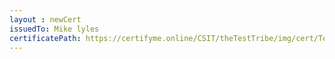 ```yaml
--- 
layout : newCert 
issuedTo: Mike lyles
certificatePath: https://certifyme.online/CSIT/theTestTribe/img/cert/TestFlix/Mikelyles_6567c.png
--- 
```

